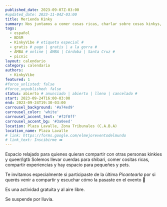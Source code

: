 ```yaml
---
published_date: 2023-09-07Z-03:00
#updated_date: 2023-11-04Z-03:00
title: Merienda Kinky
summary: Nos juntamos a comer cosas ricas, charlar sobre cosas kinkys, rosquear la chanchada, atar y más
tags:
  - español
  - BDSM
  - KinkyVibe # etiqueta especial #
  - gratis # pago | gratis | a la gorra #
  - AMBA # online | AMBA | Córdoba | Santa Cruz #
  - picnic
layout: calendario
category: calendario
authors:
  - KinkyVibe
featured: 1
#force_unlisted: false
#force_unpublished: false
status: abierto # anunciado | abierto | lleno | cancelado #
start: 2023-09-24T16:00-03:00
end: 2023-09-24T19:30-03:00
carrousel_background: '#a74ed9'
carrousel_color: 'white'
carrousel_accent_text: '#f2f0ff'
carrousel_accent_bg: '#3a0eed'
location: Plaza Lavalle, Zona Tribunales (C.A.B.A)
location_name: Plaza Lavalle
# link: https://forms.google.com/elmejoreventodelmundo
# link_text: Inscibirme ➡️
---
```


Espacio relajado para quienes quieran compartir con otras personas kinkies y queer/lgtb
Solemos llevar cuerdas para shibari, comer cositas ricas, compartir experiencias y hay espacio para pequeñes y pets.

Te invitamos especialmente si participaste de la última _Picantearla_ por si querés venir a compartir y escuchar cómo la pasaste en el evento 💞

Es una actividad gratuita y al aire libre.

Se suspende por lluvia.
